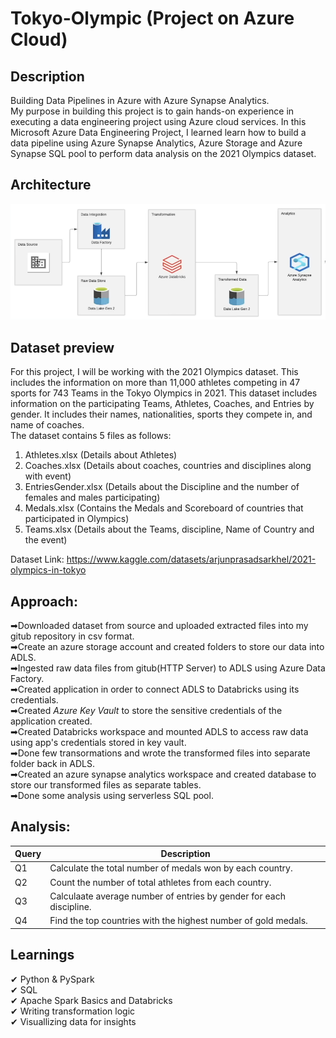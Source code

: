 # Tokyo-Olympic (Project on Azure Cloud)

## Description
Building Data Pipelines in Azure with Azure Synapse Analytics.  
My purpose in building this project is to gain hands-on experience in executing a data engineering project using Azure cloud services.
In this Microsoft Azure Data Engineering Project, I learned learn how to build a data pipeline using Azure Synapse Analytics, Azure Storage and Azure Synapse SQL pool to perform data analysis on the 2021 Olympics dataset.

## Architecture
![Alt text](Arcitecture.png)


## Dataset preview  
For this project, I will be working with the 2021 Olympics dataset. This includes the information on more than 11,000 athletes competing in 47 sports for 743 Teams in the Tokyo Olympics in 2021. This dataset includes information on the participating Teams, Athletes, Coaches, and Entries by gender. It includes their names, nationalities, sports they compete in, and name of coaches.  
The dataset contains 5 files as follows:    
1. Athletes.xlsx (Details about Athletes)      
2. Coaches.xlsx (Details about coaches, countries and disciplines along with event)  
3. EntriesGender.xlsx (Details about the Discipline and the number of females and males participating)  
4. Medals.xlsx (Contains the Medals and Scoreboard of countries that participated in Olympics)    
5. Teams.xlsx (Details about the Teams, discipline, Name of Country and the event)  

Dataset Link: https://www.kaggle.com/datasets/arjunprasadsarkhel/2021-olympics-in-tokyo  

## Approach:  
➡Downloaded dataset from source and uploaded extracted files into my gitub repository in csv format.    
➡Create an azure storage account and created folders to store our data into ADLS.   
➡Ingested raw data files from gitub(HTTP Server) to ADLS using Azure Data Factory.  
➡Created application in order to connect ADLS to Databricks using its credentials.  
➡Created _Azure Key Vault_ to store the sensitive credentials of the application created.  
➡Created Databricks workspace and mounted ADLS to access raw data using app's credentials stored in key vault.    
➡Done few transormations and wrote the transformed files into separate folder back in ADLS.   
➡Created an azure synapse analytics workspace and created database to store our transformed files as separate tables.    
➡Done some analysis using serverless SQL pool.

## Analysis:     
|Query|Description|
|-----|-----------|
|Q1|Calculate the total number of medals won by each country.|
|Q2|Count the number of total athletes from each country.|
|Q3|Calculaate average number of entries by gender for each discipline.|
|Q4|Find the top countries with the highest number of gold medals.|

## Learnings
✔ Python & PySpark  
✔ SQL  
✔ Apache Spark Basics and Databricks  
✔ Writing transformation logic  
✔ Visuallizing data for insights

